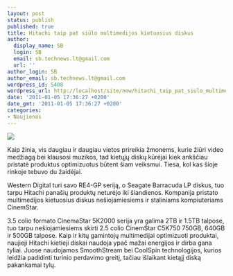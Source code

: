```yaml
---
layout: post
status: publish
published: true
title: Hitachi taip pat siūlo multimedijos kietuosius diskus
author:
  display_name: SB
  login: SB
  email: sb.technews.lt@gmail.com
  url: ''
author_login: SB
author_email: sb.technews.lt@gmail.com
wordpress_id: 5408
wordpress_url: http://localhost/site/new/hitachi_taip_pat_siulo_multimedijos_kietuosius_diskus/
date: '2011-01-05 17:36:27 +0200'
date_gmt: '2011-01-05 17:36:27 +0200'
categories:
- Naujienos
---
```

<div class="imgright"><img src="http://technews.lt/upload/Hitachi CE.jpg"  /></div>
<p>Kaip žinia, vis daugiau ir daugiau vietos prireikia žmonėms, kurie žiūri video medžiagą bei klausosi muzikos, tad kietųjų diskų kūrėjai kiek ankščiau pristatė produktus optimizuotus būtent šiam veiksmui. Tiesa, kol kas šioje rinkoje tebuvo du žaidėjai.</p>
<p>Western Digital turi savo RE4-GP seriją, o Seagate Barracuda LP diskus, tuo tarpu Hitachi panašių produktų neturėjo iki šiandienos. Kompanija pristato multimedijos kietuosius diskus nešiojamiesiems ir staliniams kompiuteriams CinemStar.</p>
<p>3.5 colio formato CinemaStar 5K2000 serija yra galima 2TB ir 1.5TB talpose, tuo tarpu nešiojamiesiems skirti 2.5 colio CinemStar C5K750 750GB, 640GB ir 500GB talpose. Kaip ir kitų gamintojų multimedijai optimizuoti produktai, naujieji Hitachi kietieji diskai naudoja ypač mažai energijos ir dirba gana tyliai. Juose naudojamos SmoothStream bei CoolSpin technologijos, kurios leidžia padidinti turinio perdavimo greitį, tačiau išlaikant kietąjį diską pakankamai tylų.<br /></p>
